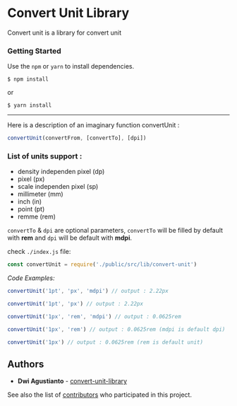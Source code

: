 # Convert Unit Library

Convert unit is a library for convert unit

### Getting Started

Use the `npm` or `yarn` to install dependencies.

```
$ npm install
```
 or
```
$ yarn install
```
---
Here is a description of an imaginary function convertUnit :
```javascript
convertUnit(convertFrom, [convertTo], [dpi])
```
### List of units support :

- density independen pixel (dp)
- pixel (px)
- scale independen pixel (sp)
- millimeter (mm)
- inch (in)
- point (pt)
- remme (rem)

`convertTo` & `dpi` are optional parameters, `convertTo` will be filled by default with **rem** and
`dpi` will be default with **mdpi**.

check `./index.js` file:
```javascript
const convertUnit = require('./public/src/lib/convert-unit')
```
*Code Examples:*
```javascript
convertUnit('1pt', 'px', 'mdpi') // output : 2.22px
```
```javascript
convertUnit('1pt', 'px') // output : 2.22px
```
```javascript
convertUnit('1px', 'rem', 'mdpi') // output : 0.0625rem
```
```javascript
convertUnit('1px', 'rem') // output : 0.0625rem (mdpi is default dpi)
```
```javascript
convertUnit('1px') // output : 0.0625rem (rem is default unit)
```
## Authors

* **Dwi Agustianto** - [convert-unit-library](https://github.com/agusID/convert-unit-library)

See also the list of [contributors](https://github.com/agusID/convert-unit/contributors) who participated in this project.